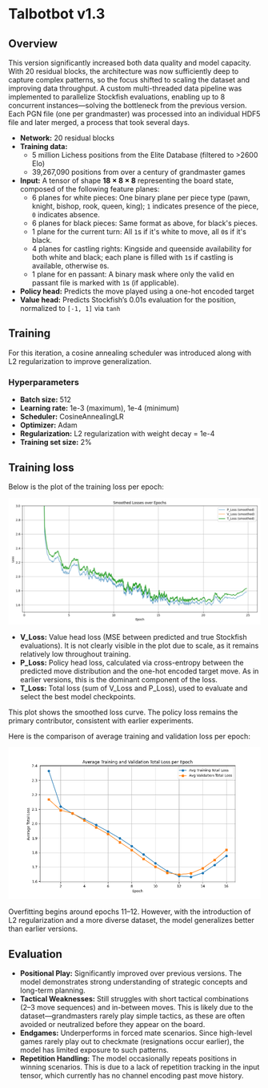 # Talbotbot v1.3

## Overview

This version significantly increased both data quality and model capacity. With 20 residual blocks, the architecture was now sufficiently deep to capture complex patterns, so the focus shifted to scaling the dataset and improving data throughput. A custom multi-threaded data pipeline was implemented to parallelize Stockfish evaluations, enabling up to 8 concurrent instances—solving the bottleneck from the previous version. Each PGN file (one per grandmaster) was processed into an individual HDF5 file and later merged, a process that took several days.

- **Network:** 20 residual blocks  
- **Training data:**  
  - 5 million Lichess positions from the Elite Database (filtered to >2600 Elo)  
  - 39,267,090 positions from over a century of grandmaster games  
- **Input:** A tensor of shape **18 × 8 × 8** representing the board state, composed of the following feature planes:
    - 6 planes for white pieces: One binary plane per piece type (pawn, knight, bishop, rook, queen, king); `1` indicates presence of the piece, `0` indicates absence.
    - 6 planes for black pieces: Same format as above, for black's pieces.
    - 1 plane for the current turn: All `1`s if it's white to move, all `0`s if it's black.
    - 4 planes for castling rights: Kingside and queenside availability for both white and black; each plane is filled with `1`s if castling is available, otherwise `0`s.
    - 1 plane for en passant: A binary mask where only the valid en passant file is marked with `1`s (if applicable).
- **Policy head:** Predicts the move played using a one-hot encoded target  
- **Value head:** Predicts Stockfish’s 0.01s evaluation for the position, normalized to `[-1, 1]` via `tanh`

## Training

For this iteration, a cosine annealing scheduler was introduced along with L2 regularization to improve generalization.

### Hyperparameters

- **Batch size:** 512  
- **Learning rate:** 1e-3 (maximum), 1e-4 (minimum)  
- **Scheduler:** CosineAnnealingLR  
- **Optimizer:** Adam  
- **Regularization:** L2 regularization with weight decay = 1e-4  
- **Training set size:** 2%

## Training loss

Below is the plot of the training loss per epoch:

![Training Loss](logs/training_loss.png)

- **V_Loss:** Value head loss (MSE between predicted and true Stockfish evaluations). It is not clearly visible in the plot due to scale, as it remains relatively low throughout training.
- **P_Loss:** Policy head loss, calculated via cross-entropy between the predicted move distribution and the one-hot encoded target move. As in earlier versions, this is the dominant component of the loss.
- **T_Loss:** Total loss (sum of V_Loss and P_Loss), used to evaluate and select the best model checkpoints.

This plot shows the smoothed loss curve. The policy loss remains the primary contributor, consistent with earlier experiments.

Here is the comparison of average training and validation loss per epoch:

![Training vs Validation Loss](logs/training_vs_validation_loss.png)

Overfitting begins around epochs 11–12. However, with the introduction of L2 regularization and a more diverse dataset, the model generalizes better than earlier versions.

## Evaluation

- **Positional Play:** Significantly improved over previous versions. The model demonstrates strong understanding of strategic concepts and long-term planning.
- **Tactical Weaknesses:** Still struggles with short tactical combinations (2–3 move sequences) and in-between moves. This is likely due to the dataset—grandmasters rarely play simple tactics, as these are often avoided or neutralized before they appear on the board.
- **Endgames:** Underperforms in forced mate scenarios. Since high-level games rarely play out to checkmate (resignations occur earlier), the model has limited exposure to such patterns.
- **Repetition Handling:** The model occasionally repeats positions in winning scenarios. This is due to a lack of repetition tracking in the input tensor, which currently has no channel encoding past move history.